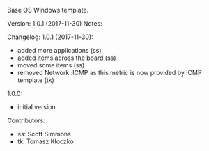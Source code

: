Base OS Windows template.

Version: 1.0.1 (2017-11-30)
Notes:

Changelog:
1.0.1 (2017-11-30):
- added more applications (ss)
- added items across the board (ss)
- moved some items (ss)
- removed Network::ICMP as this metric is now provided by ICMP template (tk)

1.0.0:
- initial version.

Contributors:
- ss: Scott Simmons 
- tk: Tomasz Kłoczko
